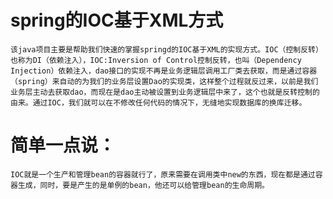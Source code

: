 # spring的IOC基于XML方式
	该java项目主要是帮助我们快速的掌握springd的IOC基于XML的实现方式。IOC（控制反转）也称为DI（依赖注入），IOC:Inversion of Control控制反转，也叫（Dependency Injection）依赖注入，dao接口的实现不再是业务逻辑层调用工厂类去获取，而是通过容器（spring）来自动的为我们的业务层设置Dao的实现类，这样整个过程就反过来，以前是我们业务层主动去获取dao，而现在是dao主动被设置到业务逻辑层中来了，这个也就是反转控制的由来。通过IOC，我们就可以在不修改任何代码的情况下，无缝地实现数据库的换库迁移。

# 简单一点说：
	IOC就是一个生产和管理bean的容器就行了，原来需要在调用类中new的东西，现在都是通过容器生成，同时，要是产生的是单例的bean，他还可以给管理bean的生命周期。
	